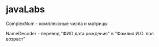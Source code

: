 # javaLabs
ComplexNum - комплексные числа и матрицы

NameDecoder - перевод "ФИО дата рождения" в "Фамлия И.О. пол возраст"
